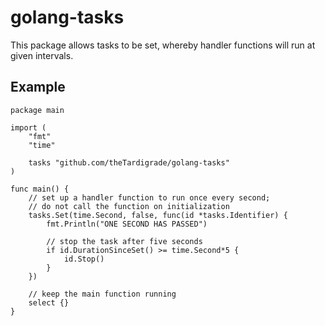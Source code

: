 # golang-tasks

This package allows tasks to be set, whereby handler functions will run at given intervals.

## Example

```golang
package main

import (
	"fmt"
	"time"

	tasks "github.com/theTardigrade/golang-tasks"
)

func main() {
	// set up a handler function to run once every second;
	// do not call the function on initialization
	tasks.Set(time.Second, false, func(id *tasks.Identifier) {
		fmt.Println("ONE SECOND HAS PASSED")

		// stop the task after five seconds
		if id.DurationSinceSet() >= time.Second*5 {
			id.Stop()
		}
	})

	// keep the main function running
	select {}
}
```